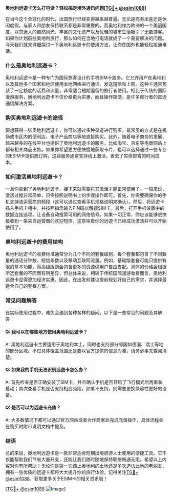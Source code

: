 **奥地利远遊卡怎么打电话？轻松搞定境外通讯问题[[TG💪+ @esim1088](https://t.me/s/esim1088)]**

在当今这个全球化的时代，出国旅行已经变得越来越普遍。无论是商务出差还是休闲度假，与家人和朋友保持联系都是非常重要的。而奥地利作为欧洲的一个美丽国度，以其迷人的自然风光、丰富的文化遗产以及优雅的城市生活吸引了无数游客。如果你计划前往奥地利旅行，那么如何在当地打电话就成了一个需要解决的问题。今天我们就来详细探讨一下奥地利远遊卡的使用方法，让你在国外也能轻松拨通电话。

### 什么是奥地利远遊卡？

奥地利远遊卡是一种专门为国际旅客设计的手机SIM卡服务。它允许用户在奥地利以及其他多个国家和地区使用本地网络进行通话、发送短信和上网。这种卡通常预装了一定额度的话费和流量，非常适合短期逗留的旅行者使用。相比于传统的国际漫游服务，奥地利远遊卡不仅价格更为实惠，而且操作简便，是许多旅行者的首选通信解决方案。

### 购买奥地利远遊卡的途径

要想获得一张奥地利远遊卡，你可以通过多种渠道进行购买。最常见的方式是在机场或市区内的便利店、电子产品商店等地直接购买。此外，随着电子商务的发展，越来越多的在线平台也提供了奥地利远遊卡的服务，比如淘宝、京东等电商网站上都有相关商品出售。如果你希望更方便快捷地获取卡片，也可以选择通过一些专业的ESIM卡提供商订购，这些服务通常支持线上激活，省去了实体邮寄的时间成本。

### 如何激活奥地利远遊卡？

一旦你拿到了奥地利远遊卡，接下来就需要将其激活才能正常使用了。一般来说，激活过程非常简单，只需按照说明书上的步骤操作即可。首先，你需要确保你的手机支持该运营商的频段（这可以通过查看手机规格说明来确认）。然后，将远遊卡插入手机卡槽中，并按照指示输入PIN码以解锁SIM卡。最后，打开手机设置中的数据连接选项，让设备自动搜索可用的网络信号。如果一切正常，你应该能够很快接收到一条来自运营商的欢迎短信，这意味着你的远遊卡已经成功激活并可以开始使用了。

### 奥地利远遊卡的费用结构

奥地利远遊卡的收费标准通常分为几个不同的套餐级别，每个套餐都包含了不同数量的通话分钟数、短信条数以及移动互联网流量。例如，基础版套餐可能只提供有限的基本功能，而高级版则会包含更多的资源供用户自由支配。具体的价格会根据所选套餐的不同而有所差异，但总体来说，相较于传统国际漫游收费而言，奥地利远遊卡显得更加经济实惠。因此，在出发前建议提前规划好自己的需求，并选择最适合自己的套餐方案。

### 常见问题解答

在实际使用过程中，难免会遇到各种各样的疑问。以下是一些常见的问题及其解答：

#### Q: 我可以在哪些地方使用奥地利远遊卡？
A: 奥地利远遊卡主要适用于奥地利本土，同时也支持部分邻国如德国、瑞士等地的部分区域。不过具体覆盖范围还是要以官方提供的信息为准，请务必事先查阅清楚。

#### Q: 如果我的手机无法识别远遊卡怎么办？
A: 首先检查是否正确安装了SIM卡，并且确认手机是否开启了飞行模式后再重新启动；其次查看手机是否支持相应频段，如果不支持，则需要更换兼容性更好的设备。

#### Q: 是否可以为远遊卡充值？
A: 大多数情况下都可以通过官方网站或者合作商家处完成充值操作，具体流程会在购买时附带说明文档中提及。

### 结语

总的来说，奥地利远遊卡是一款非常适合短期出境旅游人士使用的便捷工具。它不仅能帮助我们节省大量开支，还能让我们随时随地保持联络畅通无阻。希望以上内容对你有所帮助！无论你是第一次踏上奥地利的土地还是多次造访此地的老朋友，拥有一张优质的远遊卡都将大大提升你的旅行体验。记得关注[TG💪+ @esim1088](https://t.me/s/esim1088)，获取更多关于ESIM卡的相关资讯哦！

[[TG💪+ @esim1088](https://t.me/s/esim1088) ![Image](https://i.postimg.cc/4NQfJmqS/Snipaste-2025-05-13-00-14-12.png)]